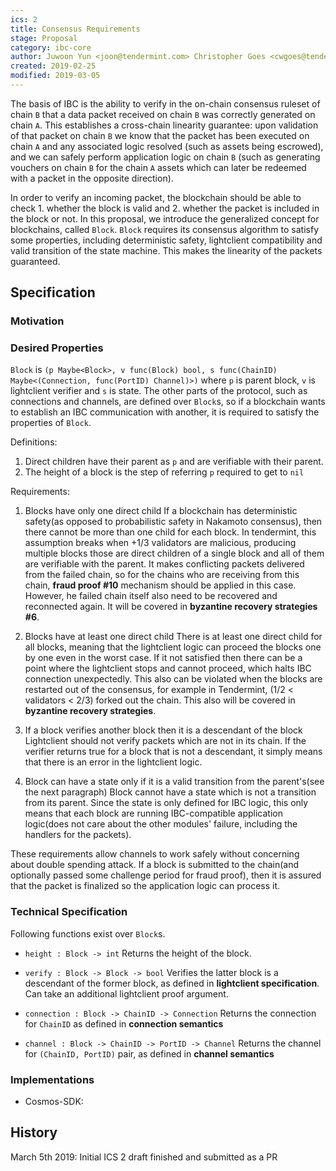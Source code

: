 ```yaml
---
ics: 2
title: Consensus Requirements
stage: Proposal
category: ibc-core
author: Juwoon Yun <joon@tendermint.com> Christopher Goes <cwgoes@tendermint.com>
created: 2019-02-25
modified: 2019-03-05
---
```


The basis of IBC is the ability to verify in the on-chain consensus ruleset of chain `B` that a data packet received on chain `B` was correctly generated on chain `A`. This establishes a cross-chain linearity guarantee: upon validation of that packet on chain `B` we know that the packet has been executed on chain `A` and any associated logic resolved (such as assets being escrowed), and we can safely perform application logic on chain `B` (such as generating vouchers on chain `B` for the chain `A` assets which can later be redeemed with a packet in the opposite direction). 

In order to verify an incoming packet, the blockchain should be able to check 1. whether the block is valid and 2. whether the packet is included in the block or not. In this proposal, we introduce the generalized concept for blockchains, called `Block`. `Block` requires its consensus algorithm to satisfy some properties, including deterministic safety, lightclient compatibility and valid transition of the state machine. This makes the linearity of the packets guaranteed.

## Specification

### Motivation

### Desired Properties

`Block` is `(p Maybe<Block>, v func(Block) bool, s func(ChainID) Maybe<(Connection, func(PortID) Channel)>)` where `p` is parent block, `v` is lightclient verifier and `s` is state. The other parts of the protocol, such as connections and channels, are defined over `Block`s, so if a blockchain wants to establish an IBC communication with another, it is required to satisfy the properties of `Block`. 

Definitions:

1. Direct children have their parent as `p` and are verifiable with their parent.
2. The height of a block is the step of referring `p` required to get to `nil`

Requirements:

1. Blocks have only one direct child
If a blockchain has deterministic safety(as opposed to probabilistic safety in Nakamoto consensus), then there cannot be more than one child for each block. In tendermint, this assumption breaks when +1/3 validators are malicious, producing multiple blocks those are direct children of a single block and all of them are verifiable with the parent. It makes conflicting packets delivered from the failed chain, so for the chains who are receiving from this chain, **fraud proof #10** mechanism should be applied in this case. However, he failed chain itself also need to be recovered and reconnected again. It will be covered in **byzantine recovery strategies #6**.

2. Blocks have at least one direct child
There is at least one direct child for all blocks, meaning that the lightclient logic can proceed the blocks one by one even in the worst case. If it not satisfied then there can be a point where the lightclient stops and cannot proceed, which halts IBC connection unexpectedly. This also can be violated when the blocks are restarted out of the consensus, for example in Tendermint, (1/2 < validators < 2/3) forked out the chain. This also will be covered in **byzantine recovery strategies**.

3. If a block verifies another block then it is a descendant of the block
Lightclient should not verify packets which are not in its chain. If the verifier returns true for a block that is not a descendant, it simply means that there is an error in the lightclient logic.

4. Block can have a state only if it is a valid transition from the parent's(see the next paragraph)
Block cannot have a state which is not a transition from its parent. Since the state is only defined for IBC logic, this only means that each block are running IBC-compatible application logic(does not care about the other modules' failure, including the handlers for the packets).

These requirements allow channels to work safely without concerning about double spending attack. 
If a block is submitted to the chain(and optionally passed some challenge period for fraud proof), then it is assured that the packet is finalized so the application logic can process it.


### Technical Specification

Following functions exist over `Block`s.

* `height : Block -> int`
Returns the height of the block.

* `verify : Block -> Block -> bool`
Verifies the latter block is a descendant of the former block, as defined in **lightclient specification**. Can take an additional lightclient proof argument.

* `connection : Block -> ChainID -> Connection`
Returns the connection for `ChainID` as defined in **connection semantics**

* `channel : Block -> ChainID -> PortID -> Channel`
Returns the channel for `(ChainID, PortID)` pair, as defined in **channel semantics**

### Implementations

* Cosmos-SDK: [](https://github.com/cosmos/cosmos-sdk/x/ibc)  

## History 

March 5th 2019: Initial ICS 2 draft finished and submitted as a PR
